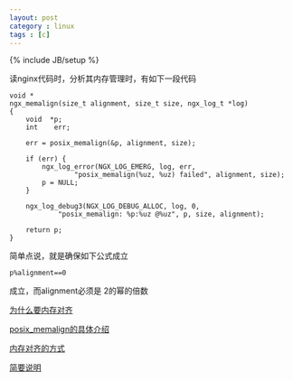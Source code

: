 ```yaml
---
layout: post
category : linux
tags : [c]
---
```

{% include JB/setup %}

读nginx代码时，分析其内存管理时，有如下一段代码

    void *
    ngx_memalign(size_t alignment, size_t size, ngx_log_t *log)
    {
        void  *p;
        int    err;

        err = posix_memalign(&p, alignment, size);

        if (err) {
            ngx_log_error(NGX_LOG_EMERG, log, err,
                    "posix_memalign(%uz, %uz) failed", alignment, size);
            p = NULL;
        }

        ngx_log_debug3(NGX_LOG_DEBUG_ALLOC, log, 0,
                "posix_memalign: %p:%uz @%uz", p, size, alignment);

        return p;
    }


简单点说，就是确保如下公式成立

    p%alignment==0

成立，而alignment必须是 2的幂的倍数


[为什么要内存对齐](http://bbs.chinaunix.net/forum.php?mod=viewthread&tid=3767556 '为什么要内存对齐')     

[posix_memalign的具体介绍](http://www.kernel.org/doc/man-pages/online/pages/man3/posix_memalign.3.html 'posix_memalign的具体介绍')  

[内存对齐的方式](http://blog.csdn.net/hairetz/article/details/4084088 '内存对齐的方式')

[简要说明](http://simohayha.iteye.com/blog/277707 '简要说明')
